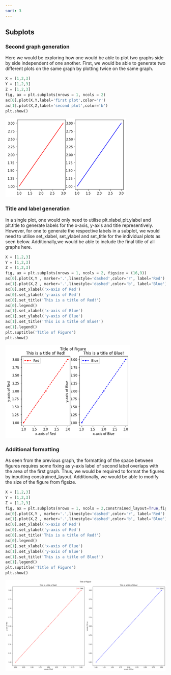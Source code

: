```yaml
---
sort: 3
---
```

## Subplots
### Second graph generation
Here we would be exploring how one would be able to plot two graphs side by side independent of one another.
First, we would be able to generate two different plots on the same graph by plotting twice on the same graph.

```python
X = [1,2,3]
Y = [1,2,3]
Z = [1,2,3]
fig, ax = plt.subplots(nrows = 1, ncols = 2)
ax[0].plot(X,Y,label='first plot',color='r')
ax[1].plot(X,Z,label='second plot',color='b')
plt.show()
```
![WorkshopImage 8](https://raw.githubusercontent.com/darren1998s/darren1998s.github.io/main/assets/images/tfi/basics%20plt/workshop8.png)

### Title and label generation  
In a single plot, one would only need to utilise plt.xlabel,plt.ylabel and plt.title to generate labels for the x-axis, y-axis and title representively. However, for one to generate the respective labels in a subplot, we would need to utilise set_xlabel, set_ylabel and set_title for the individual plots as seen below. Additionally,we would be able to include the final title of all graphs here.

```python
X = [1,2,3]
Y = [1,2,3]
Z = [1,2,3]
fig, ax = plt.subplots(nrows = 1, ncols = 2, figsize = (16,9))
ax[0].plot(X,Y , marker='.',linestyle='dashed',color='r', label='Red')
ax[1].plot(X,Z , marker='.',linestyle='dashed',color='b', label='Blue')
ax[0].set_xlabel('x-axis of Red')
ax[0].set_ylabel('y-axis of Red')
ax[0].set_title('This is a title of Red!')
ax[0].legend()
ax[1].set_xlabel('x-axis of Blue')
ax[1].set_ylabel('y-axis of Blue')
ax[1].set_title('This is a title of Blue!')
ax[1].legend()
plt.suptitle('Title of Figure')
plt.show()
```
![WorkshopImage 9](https://raw.githubusercontent.com/darren1998s/darren1998s.github.io/main/assets/images/tfi/basics%20plt/workshop9.png)

### Additional formatting
As seen from the previous graph, the formatting of the space between figures requires some fixing as y-axis label of second label overlaps with the area of the first graph.
Thus, we would be required to format the figures by inputting constrained_layout. Additionally, we would be able to modify the size of the figure from figsize.
```python
X = [1,2,3]
Y = [1,2,3]
Z = [1,2,3]
fig, ax = plt.subplots(nrows = 1, ncols = 2,constrained_layout=True,figsize=(16,9))
ax[0].plot(X,Y , marker='.',linestyle='dashed',color='r', label='Red')
ax[1].plot(X,Z , marker='.',linestyle='dashed',color='b', label='Blue')
ax[0].set_xlabel('x-axis of Red')
ax[0].set_ylabel('y-axis of Red')
ax[0].set_title('This is a title of Red!')
ax[0].legend()
ax[1].set_xlabel('x-axis of Blue')
ax[1].set_ylabel('y-axis of Blue')
ax[1].set_title('This is a title of Blue!')
ax[1].legend()
plt.suptitle('Title of Figure')
plt.show()
```
![WorkshopImage10](https://raw.githubusercontent.com/darren1998s/darren1998s.github.io/main/assets/images/tfi/basics%20plt/workshop10.png)

